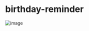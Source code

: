 # birthday-reminder

![image](https://user-images.githubusercontent.com/107784718/182543922-f61fd049-7afe-426b-aabd-ba0131e30c25.png)
